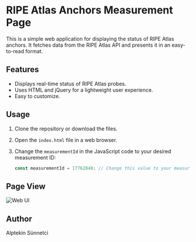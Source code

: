 # RIPE Atlas Anchors Measurement Page

This is a simple web application for displaying the status of RIPE Atlas anchors. It fetches data from the RIPE Atlas API and presents it in an easy-to-read format.

## Features

- Displays real-time status of RIPE Atlas probes.
- Uses HTML and jQuery for a lightweight user experience.
- Easy to customize.

## Usage

1. Clone the repository or download the files.
2. Open the `index.html` file in a web browser.
3. Change the `measurementId` in the JavaScript code to your desired measurement ID:

   ```javascript
   const measurementId = 17762848; // Change this value to your measurement ID


## Page View

![Web UI]([http://url/to/img.png](https://raw.githubusercontent.com/alptekinsunnetci/RIPE-Atlas-Anchors-Measurement-Page/refs/heads/main/ripe-atlas.png))




## Author
Alptekin Sünnetci

